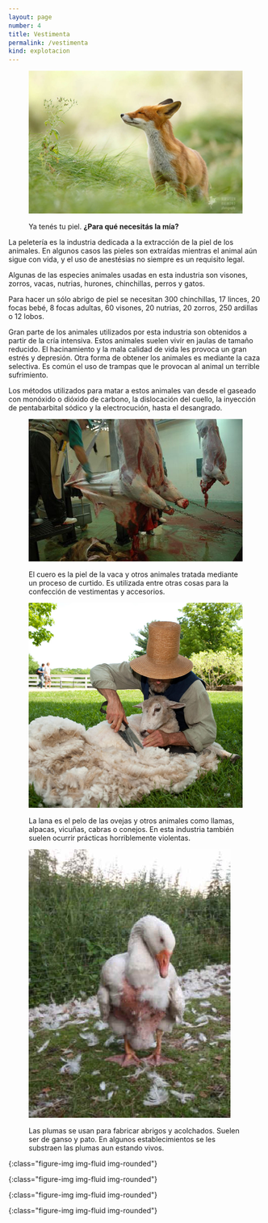 ```yaml
---
layout: page
number: 4
title: Vestimenta
permalink: /vestimenta
kind: explotacion
---
```


<div class="row">
<div class="col-md-6" markdown="1">

<figure class="figure" markdown="1">

  ![zorro]

  <figcaption class="figure-caption">
    Ya tenés tu piel.
    <strong>¿Para qué necesitás la mía?</strong>
  </figcaption>

</figure>


La peletería es la industria dedicada a la extracción de la piel de los animales. En algunos casos las pieles son extraídas mientras el animal aún sigue con vida, y el uso de anestésias no siempre es un requisito legal.

Algunas de las especies animales usadas en esta industria son visones, zorros, vacas, nutrias, hurones, chinchillas, perros y gatos.

Para hacer un sólo abrigo de piel se necesitan 300 chinchillas, 17 linces, 20 focas bebé, 8 focas adultas, 60 visones, 20 nutrias, 20 zorros, 250 ardillas o 12 lobos.

Gran parte de los animales utilizados por esta industria son obtenidos a partir de la cría intensiva. Estos animales suelen vivir en jaulas de tamaño reducido. El hacinamiento y la mala calidad de vida les provoca un gran estrés y depresión. Otra forma de obtener los animales es mediante la caza selectiva. Es común el uso de trampas que le provocan al animal un terrible sufrimiento.

Los métodos utilizados para matar a estos animales van desde el gaseado con monóxido o dióxido de carbono, la dislocación del cuello, la inyección de pentabarbital sódico y la electrocución, hasta el desangrado.

</div>

<div class="col-md-6" markdown="1">

<figure class="figure" markdown="1">

  ![cuero]

  <figcaption class="figure-caption">El cuero es la piel de la vaca y otros animales tratada mediante un proceso de curtido. Es utilizada entre otras cosas para la confección de vestimentas y accesorios.</figcaption>

</figure>


<figure class="figure" markdown="1">

  ![lana]

  <figcaption class="figure-caption">La lana es el pelo de las ovejas y otros animales como llamas, alpacas, vicuñas, cabras o conejos. En esta industria también suelen ocurrir prácticas horriblemente violentas.</figcaption>

</figure>


<figure class="figure" markdown="1">

  ![plumas]

  <figcaption class="figure-caption">Las plumas se usan para fabricar abrigos y acolchados. Suelen ser de ganso y pato. En algunos establecimientos se les substraen las plumas aun estando vivos.</figcaption>

</figure>

</div>
</div>


[zorro]: images/04-zorro.jpeg
{:class="figure-img img-fluid img-rounded"}

[cuero]: images/04-cuero.jpeg
{:class="figure-img img-fluid img-rounded"}

[lana]: images/04-lana.jpeg
{:class="figure-img img-fluid img-rounded"}

[plumas]: images/04-plumas.jpeg
{:class="figure-img img-fluid img-rounded"}
